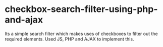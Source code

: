 # checkbox-search-filter-using-php-and-ajax
Its a simple search filter which makes uses of checkboxes to filter out the required elements. Used JS, PHP and AJAX to implement this.
